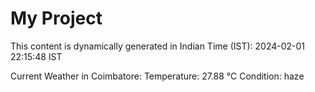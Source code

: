 # My Project

This content is dynamically generated in Indian Time (IST): 2024-02-01 22:15:48 IST


Current Weather in Coimbatore:
Temperature: 27.88 °C
Condition: haze
